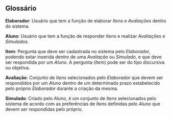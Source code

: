 ## Glossário

__Elaborador__: Usuário que tem a função de elaborar _Itens_ e _Avaliações_ dentro do sistema.

__Aluno__: Usuário que tem a função de responder _Itens_ e realizar _Avaliações_ e _Simulados_.

__Item__: Pergunta que deve ser cadastrada no sistema pelo _Elaborador_, podendo estar inserida dentro de uma _Avaliação_ ou _Simulado_, e que deve ser respondida por um _Aluno_. A pergunta (_Item_) pode ser do tipo discursiva ou objetiva.

__Avaliação__: Conjunto de _Itens_ selecionados pelo _Elaborador_ que devem ser respondidos por um _Aluno_ dentro de um determinado prazo estabelecido pelo próprio _Elaborador_ durante a criação da mesma.

__Simulado__: Criado pelo _Aluno_, é um conjunto de _Itens_ selecionados pelo sistema de acordo com as preferências de _Itens_ definidas pelo _Aluno_ que devem ser respondidas pelo próprio.